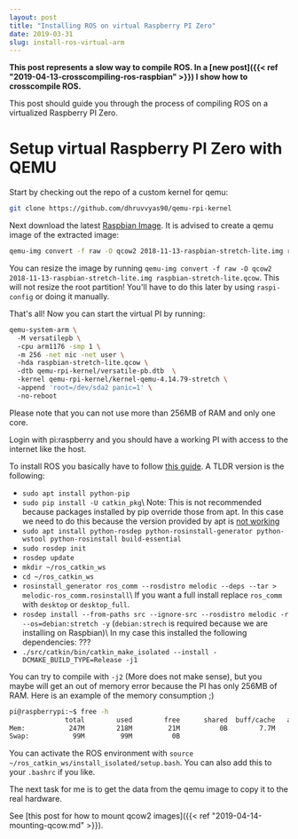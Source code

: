 ```yaml
---
layout: post
title: "Installing ROS on virtual Raspberry PI Zero"
date: 2019-03-31
slug: install-ros-virtual-arm
---
```


**This post represents a slow way to compile ROS. In a [new post]({{< ref "2019-04-13-crosscompiling-ros-raspbian" >}}) I show how to crosscompile ROS.**

This post should guide you through the process of compiling ROS on a virtualized Raspberry PI Zero.

# Setup virtual Raspberry PI Zero with QEMU

Start by checking out the repo of a custom kernel for qemu:
```bash
git clone https://github.com/dhruvvyas90/qemu-rpi-kernel
```

Next download the latest [Raspbian Image](https://www.raspberrypi.org/downloads/raspbian/).
It is advised to create a qemu image of the extracted image:
```bash
qemu-img convert -f raw -O qcow2 2018-11-13-raspbian-stretch-lite.img raspbian-stretch-lite.qcow
```

You can resize the image by running `qemu-img convert -f raw -O qcow2 2018-11-13-raspbian-stretch-lite.img raspbian-stretch-lite.qcow`.
This will not resize the root partition! You'll have to do this later by using `raspi-config` or doing it manually.


That's all! Now you can start the virtual PI by running:
```bash
qemu-system-arm \ 
  -M versatilepb \ 
  -cpu arm1176 -smp 1 \ 
  -m 256 -net nic -net user \ 
  -hda raspbian-stretch-lite.qcow \ 
  -dtb qemu-rpi-kernel/versatile-pb.dtb  \ 
  -kernel qemu-rpi-kernel/kernel-qemu-4.14.79-stretch \ 
  -append 'root=/dev/sda2 panic=1' \ 
  -no-reboot
```
Please note that you can not use more than 256MB of RAM and only one core.

Login with pi:raspberry and you should have a working PI with access to the internet like the host.

To install ROS you basically have to follow [this guide](http://wiki.ros.org/melodic/Installation/Source).
A TLDR version is the following:

* `sudo apt install python-pip`
* `sudo pip install -U catkin_pkg`\\
  Note: This is not recommended because packages installed by pip
  override those from apt. In this case we need to do this because the version provided by apt is
  [not working](https://github.com/ros/catkin/issues/956)
* `sudo apt install python-rosdep python-rosinstall-generator python-wstool python-rosinstall build-essential`
* `sudo rosdep init`
* `rosdep update`
* `mkdir ~/ros_catkin_ws`
* `cd ~/ros_catkin_ws`
* `rosinstall_generator ros_comm --rosdistro melodic --deps --tar > melodic-ros_comm.rosinstall`\\
  If you want a full install replace `ros_comm` with `desktop` or `desktop_full`.
* `rosdep install --from-paths src --ignore-src --rosdistro melodic -r --os=debian:stretch -y` (`debian:strech` is required because we are installing on Raspbian)\\
  In my case this installed the following dependencies: ???
* `./src/catkin/bin/catkin_make_isolated --install -DCMAKE_BUILD_TYPE=Release -j1`

You can try to compile with `-j2` (More does not make sense), but you maybe will get an out of memory error because the PI has
only 256MB of RAM. Here is an example of the memory consumption ;)
```bash
pi@raspberrypi:~$ free -h
              total        used        free      shared  buff/cache   available
Mem:           247M        218M         21M          0B        7.7M        1.3M
Swap:           99M         99M          0B
```

You can activate the ROS environment with `source ~/ros_catkin_ws/install_isolated/setup.bash`. You
can also add this to your `.bashrc` if you like.

The next task for me is to get the data from the qemu image to copy it to the real hardware.

See [this post for how to mount qcow2 images]({{< ref "2019-04-14-mounting-qcow.md" >}}).

